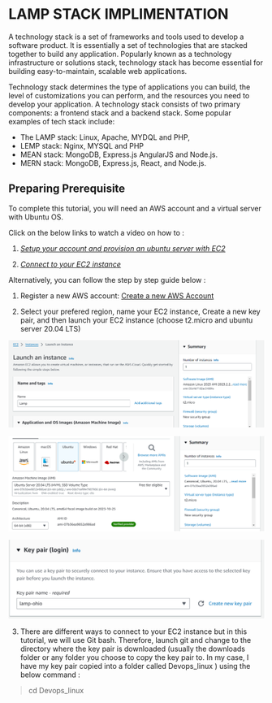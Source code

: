 # LAMP STACK IMPLIMENTATION

A technology stack is a set of frameworks and tools used to develop a software product. It is essentially a set of technologies that are stacked together to build any application. Popularly known as a technology infrastructure or solutions stack, technology stack has become essential for building easy-to-maintain, scalable web applications.

Technology stack determines the type of applications you can build, the level of customizations you can perform, and the resources you need to develop your application. A technology stack consists of two primary components: a frontend stack and a backend stack. Some popular examples of tech stack include:

* The LAMP stack: Linux, Apache, MYDQL and PHP,
* LEMP stack: Nginx, MYSQL and PHP
* MEAN stack: MongoDB, Express.js AngularJS and Node.js.
* MERN stack: MongoDB, Express.js, React, and Node.js.

## Preparing Prerequisite

To complete this tutorial, you will need an AWS account and a virtual server with Ubuntu OS.

Click on the below links to watch a video on how to :

1. [_Setup your account and provision an ubuntu server with EC2_](https://www.youtube.com/watch?v=xxKuB9kJoYM&list=PLtPuNR8I4TvkwU7Zu0l0G_uwtSUXLckvh&index=7)

2. [_Connect to your EC2 instance_](https://www.youtube.com/watch?v=TxT6PNJts-s&list=PLtPuNR8I4TvkwU7Zu0l0G_uwtSUXLckvh&index=8)

Alternatively, you can follow the step by step guide below :

1. Register a new AWS account: [Create a new AWS Account](https://portal.aws.amazon.com/billing/signup?nc2=h_ct&src=header_signup&redirect_url=https%3A%2F%2Faws.amazon.com%2Fregistration-confirmation#/start/email)

2. Select your prefered region, name your EC2 instance, Create a new key pair, and then launch your EC2 instance (choose t2.micro and ubuntu server 20.04 LTS)

![Alt text](<images/instance name.png>)

![Alt text](<images/machine type.png>)

![Alt text](images/keypair.png)

3. There are different ways to connect to your EC2 instance but in this tutorial, we will use Git bash. Therefore, launch git and change to the directory where the key pair is downloaded (usually the downloads folder or any folder you choose to copy the key pair to. In my case, I have my key pair copied into a folder called <font colour="red"> Devops_linux </font> ) using the below command :

> cd Devops_linux
